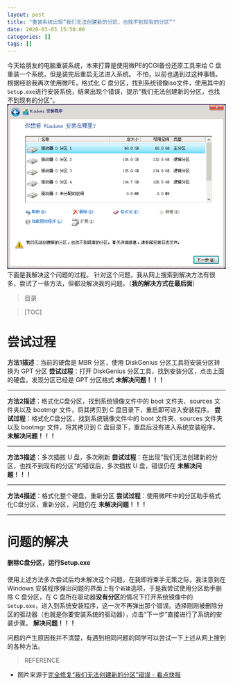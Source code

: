 ```yaml
---
layout: post
title: "重装系统出现“我们无法创建新的分区，也找不到现有的分区”"
date: 2020-03-03 15:50:00
categories: []
tags: []
---
```

今天给朋友的电脑重装系统，本来打算是使用微PE的CGI备份还原工具来给 C 盘重装一个系统，但是装完后重启无法进入系统。
不怕，以前也遇到过这种事情。根据经验我再次使用微PE，格式化 C 盘分区，找到系统镜像iso文件，使用其中的`Setup.exe`进行安装系统，结果出现个错误，提示“我们无法创建新的分区，也找不到现有的分区”。<!--more-->
[![“我们无法创建新的分区，也找不到现有的分区”错误](/img/0027/0027-1.png "“我们无法创建新的分区，也找不到现有的分区”错误")](/img/0027/0027-1.png "“我们无法创建新的分区，也找不到现有的分区”错误")
下面是我解决这个问题的过程。
针对这个问题，我从网上搜索到解决方法有很多，尝试了一些方法，但都没解决我的问题。（**我的解决方式在最后面**）
> 目录

> [TOC]

# 尝试过程
**方法1描述**：当前的硬盘是 MBR 分区，使用 DiskGenius 分区工具将安装分区转换为 GPT 分区
**尝试过程**：打开 DiskGenius 分区工具，找到安装分区，点击上面的硬盘，发现分区已经是 GPT 分区格式
**未解决问题！！！**

------------


**方法2描述**：格式化C盘分区，找到系统镜像文件中的 boot 文件夹、sources 文件夹以及 bootmgr 文件，将其拷贝到 C 盘目录下，重启即可进入安装程序。
**尝试过程**：格式化C盘分区，找到系统镜像文件中的 boot 文件夹、sources 文件夹以及 bootmgr 文件，将其拷贝到 C 盘目录下，重启后没有进入系统安装程序。
**未解决问题！！！**

------------

**方法3描述**：多次插拔 U 盘，多次刷新
**尝试过程**：在出现“我们无法创建新的分区，也找不到现有的分区”的错误后，多次插拔 U 盘，错误仍在
**未解决问题！！！**

------------

**方法4描述**：格式化整个硬盘，重新分区
**尝试过程**：使用微PE中的分区助手格式化C盘分区，重新分区，问题仍在
**未解决问题！！！**

------------

# 问题的解决
#### 删除C盘分区，运行Setup.exe
使用上述方法多次尝试后均未解决这个问题，在我即将束手无策之际，我注意到在 Windows 安装程序弹出问题的界面上有个`新建`选项，于是我尝试使用分区助手删除 C 盘分区，在 C 盘所在驱动器**没有分区**的情况下打开系统镜像中的`Setup.exe`，进入到系统安装程序，这一次不再弹出那个错误。选择刚刚被删除分区的驱动器（也就是你要安装系统的驱动器），点击“下一步”直接进行了系统的安装步骤。
**解决问题！！！**

问题的产生原因我并不清楚，有遇到相同问题的同学可以尝试一下上述从网上搜到的各种方法。

> REFERENCE
- 图片来源于<a href="https://kuaibao.qq.com/s/20190823AZO62Z00">完全修复“我们无法创建新的分区”错误 - 看点快报</a>